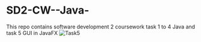 # SD2-CW--Java-
This repo contains software development 2 coursework task 1 to 4 Java and task 5 GUI in JavaFX 
![Task5](https://user-images.githubusercontent.com/85722503/158948340-3a767420-fb9c-4367-9f5f-86f48bf7e4c8.jpg)
